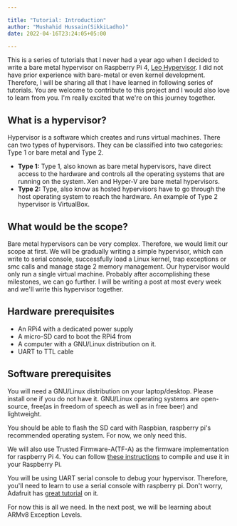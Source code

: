 ```yaml
---

title: "Tutorial: Introduction"
author: "Mushahid Hussain(SikkiLadho)"
date: 2022-04-16T23:24:05+05:00

---
```

This is a series of tutorials that I never had a year ago when I decided to write a bare metal hypervisor on Raspberry Pi 4, [Leo Hypervisor](http://gihtub.com/sikkiladho/leo). I did not have prior experience with bare-metal or even kernel development. Therefore, I will be sharing all that I have learned in following series of tutorials. You are welcome to contribute to this project and I would also love to learn from you. I'm really excited that we're on this journey together.

## What is a hypervisor?

Hypervisor is a software which creates and runs virtual machines. There can two types of hypervisors. They can be classified into two categories: Type 1 or bare metal and Type 2.

 - **Type 1:** Type 1, also known as bare metal hypervisors, have direct access to the hardware and controls all the operating systems that are running on the system.  Xen and Hyper-V are bare metal hypervisors.
 - **Type 2:** Type, also know as hosted hypervisors have to go through the host operating system to reach the hardware. An example of Type 2 hypervisor is VirtualBox.

 ## What would be the scope?
 Bare metal hypervisors can be very complex. Therefore, we would limit our scope at first. We will be gradually writing a simple hypervisor, which can write to serial console, successfully load a Linux kernel, trap exceptions or smc calls and manage stage 2 memory management. Our hypervisor would only run a single virtual machine. Probably after accomplishing these milestones, we can go further. I will be writing a post at most every week and we'll write this hypervisor together.
## Hardware prerequisites
 - An RPi4 with a dedicated power supply
 - A micro-SD card to boot the RPi4 from
 - A computer with a GNU/Linux distribution on it.
 - UART to TTL cable

 ## Software prerequisites
You will need a GNU/Linux distribution on your laptop/desktop. Please install one if you do not have it. GNU/Linux operating systems are open-source, free(as in freedom of speech as well as in free beer) and lightweight.

You should be able to flash the SD card with Raspbian, raspberry pi's recommended operating system. For now, we only need this.

We will also use Trusted Firmware-A(TF-A) as the firmware implementation for raspberry Pi 4. You can follow [these instructions](https://trustedfirmware-a.readthedocs.io/en/latest/plat/rpi4.html) to compile and use it in your Raspberry Pi.

You will be using UART serial console to debug your hypervisor. Therefore, you'll need to learn to use a serial console with raspberry pi. Don't worry, Adafruit has [great tutorial](https://learn.adafruit.com/adafruits-raspberry-pi-lesson-5-using-a-console-cable/overview) on it.

For now this is all we need. In the next post, we will be learning about ARMv8 Exception Levels.
